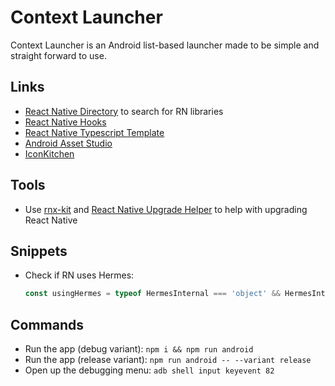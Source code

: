 # Context Launcher

Context Launcher is an Android list-based launcher made to be simple and straight forward to use.

## Links

- [React Native Directory](https://reactnative.directory/) to search for RN libraries
- [React Native Hooks](https://github.com/react-native-community/hooks)
- [React Native Typescript Template](https://github.com/react-native-community/react-native-template-typescript)
- [Android Asset Studio](https://romannurik.github.io/AndroidAssetStudio/index.html)
- [IconKitchen](https://icon.kitchen/)

## Tools

- Use [rnx-kit](https://microsoft.github.io/rnx-kit/) and [React Native Upgrade Helper](https://react-native-community.github.io/upgrade-helper/) to help with upgrading React Native

## Snippets

- Check if RN uses Hermes:

  ```javascript
  const usingHermes = typeof HermesInternal === 'object' && HermesInternal !== null;
  ```

## Commands

- Run the app (debug variant): `npm i && npm run android`
- Run the app (release variant): `npm run android -- --variant release`
- Open up the debugging menu: `adb shell input keyevent 82`
